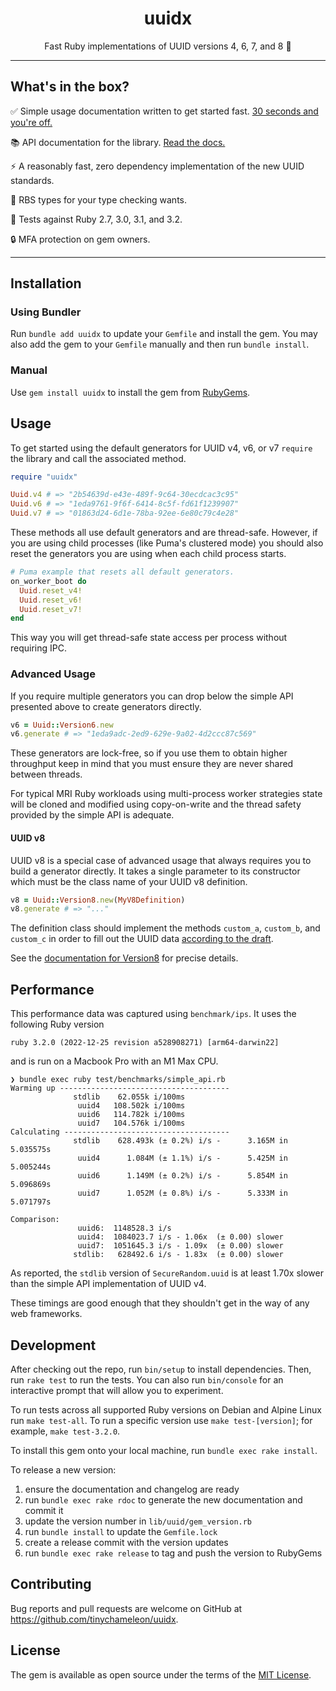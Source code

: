 <h1 align="center">uuidx</h1>
<p align="center">Fast Ruby implementations of UUID versions 4, 6, 7, and 8 🪪</p> 

---

## What's in the box?

✅ Simple usage documentation written to get started fast. [30 seconds and you're off.](#usage)

📚 API documentation for the library. [Read the docs.](https://tinychameleon.github.io/uuidx/#label-Usage)

⚡ A reasonably fast, zero dependency implementation of the new UUID standards.

🤖 RBS types for your type checking wants.

💎 Tests against Ruby 2.7, 3.0, 3.1, and 3.2.

🔒 MFA protection on gem owners.

---

## Installation

### Using Bundler

Run `bundle add uuidx` to update your `Gemfile` and install the gem. You may
also add the gem to your `Gemfile` manually and then run `bundle install`.

### Manual

Use `gem install uuidx` to install the gem from [RubyGems](https://rubygems.org).

## Usage

To get started using the default generators for UUID v4, v6, or v7 `require`
the library and call the associated method.

```ruby
require "uuidx"

Uuid.v4 # => "2b54639d-e43e-489f-9c64-30ecdcac3c95"
Uuid.v6 # => "1eda9761-9f6f-6414-8c5f-fd61f1239907"
Uuid.v7 # => "01863d24-6d1e-78ba-92ee-6e80c79c4e28"
```

These methods all use default generators and are thread-safe. However, if you
are using child processes (like Puma's clustered mode) you should also reset
the generators you are using when each child process starts.

```ruby
# Puma example that resets all default generators.
on_worker_boot do
  Uuid.reset_v4!
  Uuid.reset_v6!
  Uuid.reset_v7!
end
```

This way you will get thread-safe state access per process without requiring
IPC.

### Advanced Usage
If you require multiple generators you can drop below the simple API presented
above to create generators directly.

```ruby
v6 = Uuid::Version6.new
v6.generate # => "1eda9adc-2ed9-629e-9a02-4d2ccc87c569"
```

These generators are lock-free, so if you use them to obtain higher throughput
keep in mind that you must ensure they are never shared between threads.

For typical MRI Ruby workloads using multi-process worker strategies state will
be cloned and modified using copy-on-write and the thread safety provided by
the simple API is adequate.

#### UUID v8
UUID v8 is a special case of advanced usage that always requires you to build
a generator directly. It takes a single parameter to its constructor which must
be the class name of your UUID v8 definition.

```ruby
v8 = Uuid::Version8.new(MyV8Definition)
v8.generate # => "..."
```

The definition class should implement the methods `custom_a`, `custom_b`, and
`custom_c` in order to fill out the UUID data [according to the draft](https://www.ietf.org/archive/id/draft-ietf-uuidrev-rfc4122bis-01.html#name-uuid-version-8).

See the [documentation for Version8](https://tinychameleon.github.io/uuidx/Uuid/Version8.html) for precise details.

## Performance
This performance data was captured using `benchmark/ips`. It uses the following
Ruby version

    ruby 3.2.0 (2022-12-25 revision a528908271) [arm64-darwin22]

and is run on a Macbook Pro with an M1 Max CPU.

    ❯ bundle exec ruby test/benchmarks/simple_api.rb
    Warming up --------------------------------------
                  stdlib    62.055k i/100ms
                   uuid4   108.502k i/100ms
                   uuid6   114.782k i/100ms
                   uuid7   104.576k i/100ms
    Calculating -------------------------------------
                  stdlib    628.493k (± 0.2%) i/s -      3.165M in   5.035575s
                   uuid4      1.084M (± 1.1%) i/s -      5.425M in   5.005244s
                   uuid6      1.149M (± 0.2%) i/s -      5.854M in   5.096869s
                   uuid7      1.052M (± 0.8%) i/s -      5.333M in   5.071797s
    
    Comparison:
                   uuid6:  1148528.3 i/s
                   uuid4:  1084023.7 i/s - 1.06x  (± 0.00) slower
                   uuid7:  1051645.3 i/s - 1.09x  (± 0.00) slower
                  stdlib:   628492.6 i/s - 1.83x  (± 0.00) slower

As reported, the `stdlib` version of `SecureRandom.uuid` is at least 1.70x
slower than the simple API implementation of UUID v4.

These timings are good enough that they shouldn't get in the way of any web
frameworks.

## Development
After checking out the repo, run `bin/setup` to install dependencies. Then, run
`rake test` to run the tests. You can also run `bin/console` for an interactive
prompt that will allow you to experiment.

To run tests across all supported Ruby versions on Debian and Alpine Linux run
`make test-all`. To run a specific version use `make test-[version]`;
for example, `make test-3.2.0`.

To install this gem onto your local machine, run `bundle exec rake install`.

To release a new version:

1. ensure the documentation and changelog are ready
2. run `bundle exec rake rdoc` to generate the new documentation and commit it
3. update the version number in `lib/uuid/gem_version.rb`
4. run `bundle install` to update the `Gemfile.lock`
5. create a release commit with the version updates
6. run `bundle exec rake release` to tag and push the version to RubyGems

## Contributing
Bug reports and pull requests are welcome on GitHub at https://github.com/tinychameleon/uuidx.

## License
The gem is available as open source under the terms of the [MIT License](https://opensource.org/licenses/MIT).
